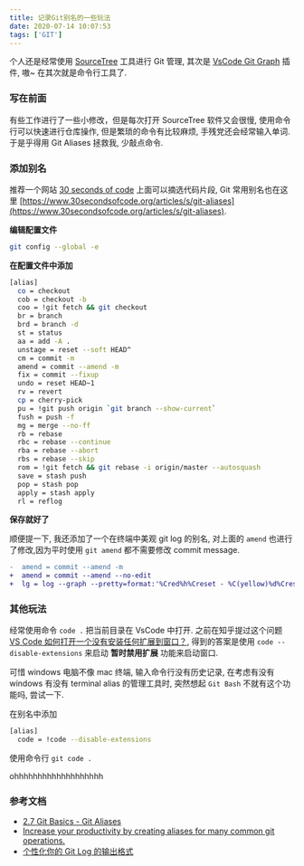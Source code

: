 ```yaml
---
title: 记录Git别名的一些玩法
date: 2020-07-14 10:07:53
tags: ['GIT']
---
```


个人还是经常使用 [SourceTree](https://www.sourcetreeapp.com/) 工具进行 Git 管理, 其次是 [VsCode Git Graph](https://marketplace.visualstudio.com/items?itemName=mhutchie.git-graph) 插件, 嗷~ 在其次就是命令行工具了.

<!-- more -->

### 写在前面

有些工作进行了一些小修改，但是每次打开 SourceTree 软件又会很慢, 使用命令行可以快速进行仓库操作,
但是繁琐的命令有比较麻烦, 手残党还会经常输入单词. 于是乎得用 Git Aliases 拯救我, 少敲点命令.

### 添加别名

推荐一个网站 [30 seconds of code](https://www.30secondsofcode.org/) 上面可以摘选代码片段, Git 常用别名也在这里 [https://www.30secondsofcode.org/articles/s/git-aliases](https://www.30secondsofcode.org/articles/s/git-aliases).

**编辑配置文件**

```bash
git config --global -e
```

**在配置文件中添加**

```bash
[alias]
  co = checkout
  cob = checkout -b
  coo = !git fetch && git checkout
  br = branch
  brd = branch -d
  st = status
  aa = add -A .
  unstage = reset --soft HEAD^
  cm = commit -m
  amend = commit --amend -m
  fix = commit --fixup
  undo = reset HEAD~1
  rv = revert
  cp = cherry-pick
  pu = !git push origin `git branch --show-current`
  fush = push -f
  mg = merge --no-ff
  rb = rebase
  rbc = rebase --continue
  rba = rebase --abort
  rbs = rebase --skip
  rom = !git fetch && git rebase -i origin/master --autosquash
  save = stash push
  pop = stash pop
  apply = stash apply
  rl = reflog
```

**保存就好了**

顺便提一下, 我还添加了一个在终端中美观 git log 的别名, 对上面的 `amend` 也进行了修改,因为平时使用 `git amend` 都不需要修改 commit message.

```diff
-  amend = commit --amend -m
+  amend = commit --amend --no-edit
+  lg = log --graph --pretty=format:'%Cred%h%Creset - %C(yellow)%d%Creset %s %Cgreen(%cr) %C(bold blue)<%an>%Creset' --abbrev-commit --date=relative
```

### 其他玩法

经常使用命令 `code .` 把当前目录在 VsCode 中打开. 之前在知乎提过这个问题 [VS Code 如何打开一个没有安装任何扩展到窗口？](https://www.zhihu.com/question/466601835/answer/1992460613), 得到的答案是使用 `code --disable-extensions` 来启动 **暂时禁用扩展** 功能来启动窗口.

可惜 windows 电脑不像 mac 终端, 输入命令行没有历史记录, 在考虑有没有 windows 有没有 terminal alias 的管理工具时, 突然想起 `Git Bash` 不就有这个功能吗, 尝试一下.

在别名中添加

```bash
[alias]
  code = !code --disable-extensions
```

使用命令行 `git code .`

ohhhhhhhhhhhhhhhhhhh

### 参考文档

- [2.7 Git Basics - Git Aliases](https://git-scm.com/book/en/v2/Git-Basics-Git-Aliases)
- [Increase your productivity by creating aliases for many common git operations.](https://www.30secondsofcode.org/articles/s/git-aliases)
- [个性化你的 Git Log 的输出格式](https://ruby-china.org/topics/939)
